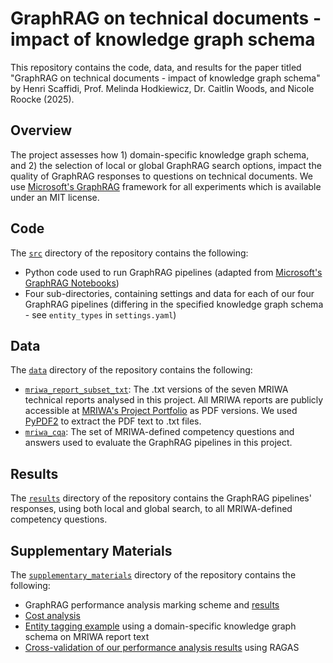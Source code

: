 # GraphRAG on technical documents - impact of knowledge graph schema

This repository contains the code, data, and results for the paper titled "GraphRAG on technical documents - impact of knowledge graph schema" by Henri Scaffidi, Prof. Melinda Hodkiewicz, Dr. Caitlin Woods, and Nicole Roocke (2025). 

## Overview

The project assesses how 1) domain-specific knowledge graph schema, and 2) the selection of local or global GraphRAG search options, impact the quality of GraphRAG responses to questions on technical documents.
We use [Microsoft's GraphRAG](https://github.com/microsoft/graphrag) framework for all experiments which is available under an MIT license.

## Code

The [`src`](https://github.com/nlp-tlp/GraphRAG-on-Minerals-Domain/tree/main/src) directory of the repository contains the following:
- Python code used to run GraphRAG pipelines (adapted from [Microsoft's GraphRAG Notebooks](https://microsoft.github.io/graphrag/query/notebooks/overview/))
- Four sub-directories, containing settings and data for each of our four GraphRAG pipelines (differing in the specified knowledge graph schema - see `entity_types` in `settings.yaml`)

## Data

The [`data`](https://github.com/nlp-tlp/GraphRAG-on-Minerals-Domain/tree/main/data) directory of the repository contains the following:
- [`mriwa_report_subset_txt`](https://github.com/nlp-tlp/GraphRAG-on-Minerals-Domain/tree/main/data/mriwa_report_subset_txt): The .txt versions of the seven MRIWA technical reports analysed in this project. All MRIWA reports are publicly accessible at [MRIWA's Project Portfolio](https://www.mriwa.wa.gov.au/research-projects/project-portfolio/) as PDF versions. We used [PyPDF2](https://pypi.org/project/PyPDF2/) to extract the PDF text to .txt files.
- [`mriwa_cqa`](https://github.com/nlp-tlp/GraphRAG-on-Minerals-Domain/tree/main/data/mriwa_cqa): The set of MRIWA-defined competency questions and answers used to evaluate the GraphRAG pipelines in this project.

## Results

The [`results`](https://github.com/nlp-tlp/GraphRAG-on-Minerals-Domain/tree/main/results) directory of the repository contains the GraphRAG pipelines' responses, using both local and global search, to all MRIWA-defined competency questions.

## Supplementary Materials

The [`supplementary_materials`](https://github.com/nlp-tlp/GraphRAG-on-Minerals-Domain/tree/main/supplementary_materials) directory of the repository contains the following:
- GraphRAG performance analysis marking scheme and [results](https://github.com/nlp-tlp/GraphRAG-on-Minerals-Domain/blob/main/supplementary_materials/performance_analysis.pdf)
- [Cost analysis](https://github.com/nlp-tlp/GraphRAG-on-Minerals-Domain/blob/main/supplementary_materials/cost_analysis.md)
- [Entity tagging example](https://github.com/nlp-tlp/GraphRAG-on-Minerals-Domain/blob/main/supplementary_materials/entity_tagging_example.png) using a domain-specific knowledge graph schema on MRIWA report text
- [Cross-validation of our performance analysis results](https://github.com/nlp-tlp/GraphRAG-on-Minerals-Domain/blob/main/supplementary_materials/ragas_analysis.md) using RAGAS